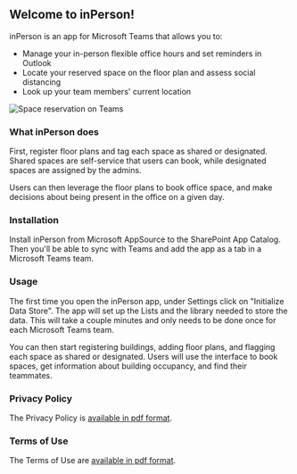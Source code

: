 ## Welcome to inPerson!

inPerson is an app for Microsoft Teams that allows you to:
- Manage your in-person flexible office hours and set reminders in Outlook 
- Locate your reserved space on the floor plan and assess social distancing
- Look up your team members' current location

![Space reservation on Teams](http://appsource.usermanagedsolutions.com/FloorPlan%20Space%20Reservation%20in%20Teams.png)

### What inPerson does

First, register floor plans and tag each space as shared or designated. Shared spaces are self-service that users can book, while designated spaces are assigned by the admins.

Users can then leverage the floor plans to book office space, and make decisions about being present in the office on a given day.

### Installation

Install inPerson from Microsoft AppSource to the SharePoint App Catalog. Then you'll be able to sync with Teams and add the app as a tab in a Microsoft Teams team.

### Usage

The first time you open the inPerson app, under Settings click on "Initialize Data Store". The app will set up the Lists and the library needed to store the data. This will take a couple minutes and only needs to be done once for each Microsoft Teams team.

You can then start registering buildings, adding floor plans, and flagging each space as shared or designated. Users will use the interface to book spaces, get information about building occupancy, and find their teammates.

### Privacy Policy

The Privacy Policy is [available in pdf format](http://appsource.usermanagedsolutions.com/inPerson%20Privacy%20Policy.pdf).

### Terms of Use

The Terms of Use are [available in pdf format](http://appsource.usermanagedsolutions.com/inPerson%20Terms%20of%20Use.pdf).
